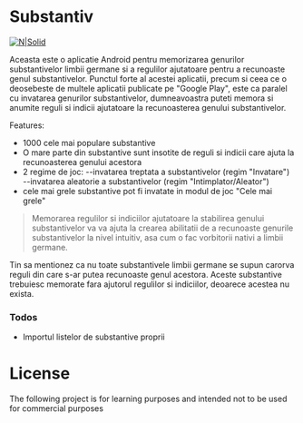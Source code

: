 # Substantiv


[![N|Solid](http://i64.tinypic.com/v7xfr4.png)](https://nodesource.com/products/nsolid)

Aceasta este o aplicatie Android pentru memorizarea genurilor substantivelor limbii germane si a regulilor ajutatoare pentru a recunoaste genul substantivelor.
Punctul forte al acestei aplicatii, precum si ceea ce o deosebeste de multele aplicatii publicate pe "Google Play", este ca paralel cu invatarea genurilor substantivelor, dumneavoastra puteti memora si anumite reguli si indicii ajutatoare la recunoasterea genului substantivelor.

Features:

  - 1000 cele mai populare substantive
  - O mare parte din substantive sunt insotite de reguli si indicii care ajuta la recunoasterea genului acestora
  -  2 regime de joc:
 --invatarea treptata a substantivelor (regim "Invatare")
--invatarea aleatorie a substantivelor (regim "Intimplator/Aleator")
- cele mai grele substantive pot fi invatate in modul de joc "Cele mai grele"


> Memorarea regulilor si indiciilor ajutatoare la stabilirea genului
> substantivelor va va ajuta la crearea abilitatii de a recunoaste
> genurile substantivelor la nivel intuitiv, asa cum o fac
> vorbitorii nativi a limbii germane.

Tin sa mentionez ca nu toate substantivele limbii germane se supun carorva reguli din care s-ar putea recunoaste genul acestora. Aceste substantive trebuiesc memorate fara ajutorul regulilor si indiciilor, deoarece acestea nu exista.

### Todos

 - Importul listelor de substantive proprii


# License
The following project is for learning purposes and intended not to be used for commercial purposes

